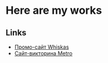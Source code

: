# Here are my works


## Links

- [Промо-сайт Whiskas](https://ui5b.github.io/platform/promo-whiskas)
- [Сайт-викторина Metro](https://ui5b.github.io/platform/quiz-metro)

